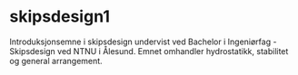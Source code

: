 # skipsdesign1
Introduksjonsemne i skipsdesign undervist ved Bachelor i Ingeniørfag - Skipsdesign ved NTNU i Ålesund. Emnet omhandler hydrostatikk, stabilitet og general arrangement. 
